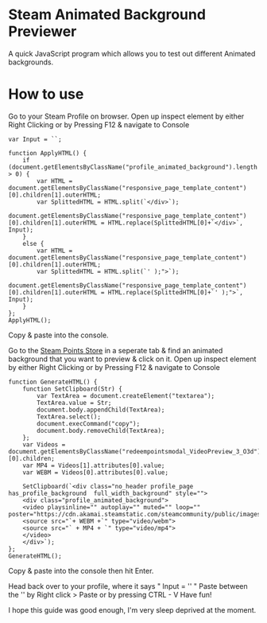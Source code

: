 # Steam Animated Background Previewer
A quick JavaScript program which allows you to test out different Animated backgrounds.

# How to use
Go to your Steam Profile on browser.
Open up inspect element by either Right Clicking or by Pressing F12 & navigate to Console
```
var Input = ``;

function ApplyHTML() {
    if (document.getElementsByClassName("profile_animated_background").length > 0) {
        var HTML = document.getElementsByClassName("responsive_page_template_content")[0].children[1].outerHTML;
        var SplittedHTML = HTML.split(`</div>`);
        document.getElementsByClassName("responsive_page_template_content")[0].children[1].outerHTML = HTML.replace(SplittedHTML[0]+`</div>`, Input);
    }
    else {
        var HTML = document.getElementsByClassName("responsive_page_template_content")[0].children[1].outerHTML;
        var SplittedHTML = HTML.split(`' );">`);
        document.getElementsByClassName("responsive_page_template_content")[0].children[1].outerHTML = HTML.replace(SplittedHTML[0]+`' );">`, Input);
    }
};
ApplyHTML();
```
Copy & paste into the console.

Go to the [Steam Points Store](https://store.steampowered.com/points/shop) in a seperate tab & find an animated background that you want to preview & click on it.
Open up inspect element by either Right Clicking or by Pressing F12 & navigate to Console
```
function GenerateHTML() {
    function SetClipboard(Str) {
        var TextArea = document.createElement("textarea");
        TextArea.value = Str;
        document.body.appendChild(TextArea);
        TextArea.select();
        document.execCommand("copy");
        document.body.removeChild(TextArea);
    };
    var Videos = document.getElementsByClassName("redeempointsmodal_VideoPreview_3_O3d")[0].children;
    var MP4 = Videos[1].attributes[0].value;
    var WEBM = Videos[0].attributes[0].value;

    SetClipboard(`<div class="no_header profile_page has_profile_background  full_width_background" style="">
    <div class="profile_animated_background">
    <video playsinline="" autoplay="" muted="" loop="" poster="https://cdn.akamai.steamstatic.com/steamcommunity/public/images/items/504400/ac6891f4a16e9dfbdfef65dc5672b01cc1abf271.jpg">
    <source src="`+ WEBM +`" type="video/webm">
    <source src="` + MP4 + `" type="video/mp4">
    </video>
    </div>`);
};
GenerateHTML();
```
Copy & paste into the console then hit Enter.

Head back over to your profile, where it says " Input = '' " Paste between the '' by Right click > Paste or by pressing CTRL - V
Have fun!

I hope this guide was good enough, I'm very sleep deprived at the moment.
